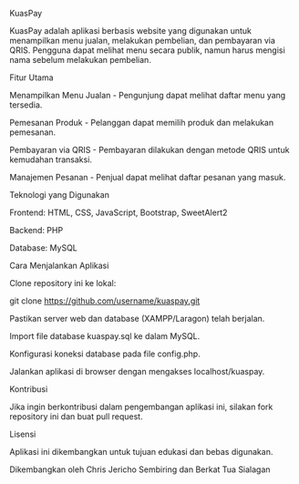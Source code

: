 KuasPay

KuasPay adalah aplikasi berbasis website yang digunakan untuk menampilkan menu jualan, melakukan pembelian, dan pembayaran via QRIS. Pengguna dapat melihat menu secara publik, namun harus mengisi nama sebelum melakukan pembelian.

Fitur Utama

Menampilkan Menu Jualan - Pengunjung dapat melihat daftar menu yang tersedia.

Pemesanan Produk - Pelanggan dapat memilih produk dan melakukan pemesanan.

Pembayaran via QRIS - Pembayaran dilakukan dengan metode QRIS untuk kemudahan transaksi.

Manajemen Pesanan - Penjual dapat melihat daftar pesanan yang masuk.

Teknologi yang Digunakan

Frontend: HTML, CSS, JavaScript, Bootstrap, SweetAlert2

Backend: PHP

Database: MySQL

Cara Menjalankan Aplikasi

Clone repository ini ke lokal:

git clone https://github.com/username/kuaspay.git

Pastikan server web dan database (XAMPP/Laragon) telah berjalan.

Import file database kuaspay.sql ke dalam MySQL.

Konfigurasi koneksi database pada file config.php.

Jalankan aplikasi di browser dengan mengakses localhost/kuaspay.

Kontribusi

Jika ingin berkontribusi dalam pengembangan aplikasi ini, silakan fork repository ini dan buat pull request.

Lisensi

Aplikasi ini dikembangkan untuk tujuan edukasi dan bebas digunakan.

Dikembangkan oleh Chris Jericho Sembiring dan Berkat Tua Sialagan

